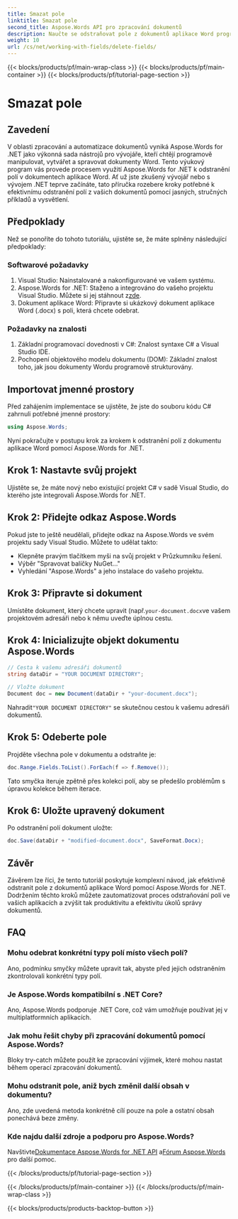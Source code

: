 ```yaml
---
title: Smazat pole
linktitle: Smazat pole
second_title: Aspose.Words API pro zpracování dokumentů
description: Naučte se odstraňovat pole z dokumentů aplikace Word programově pomocí Aspose.Words for .NET. Přehledný průvodce krok za krokem s příklady kódu.
weight: 10
url: /cs/net/working-with-fields/delete-fields/
---
```


{{< blocks/products/pf/main-wrap-class >}}
{{< blocks/products/pf/main-container >}}
{{< blocks/products/pf/tutorial-page-section >}}

# Smazat pole

## Zavedení

V oblasti zpracování a automatizace dokumentů vyniká Aspose.Words for .NET jako výkonná sada nástrojů pro vývojáře, kteří chtějí programově manipulovat, vytvářet a spravovat dokumenty Word. Tento výukový program vás provede procesem využití Aspose.Words for .NET k odstranění polí v dokumentech aplikace Word. Ať už jste zkušený vývojář nebo s vývojem .NET teprve začínáte, tato příručka rozebere kroky potřebné k efektivnímu odstranění polí z vašich dokumentů pomocí jasných, stručných příkladů a vysvětlení.

## Předpoklady

Než se ponoříte do tohoto tutoriálu, ujistěte se, že máte splněny následující předpoklady:

### Softwarové požadavky

1. Visual Studio: Nainstalované a nakonfigurované ve vašem systému.
2.  Aspose.Words for .NET: Staženo a integrováno do vašeho projektu Visual Studio. Můžete si jej stáhnout z[zde](https://releases.aspose.com/words/net/).
3. Dokument aplikace Word: Připravte si ukázkový dokument aplikace Word (.docx) s poli, která chcete odebrat.

### Požadavky na znalosti

1. Základní programovací dovednosti v C#: Znalost syntaxe C# a Visual Studio IDE.
2. Pochopení objektového modelu dokumentu (DOM): Základní znalost toho, jak jsou dokumenty Wordu programově strukturovány.

## Importovat jmenné prostory

Před zahájením implementace se ujistěte, že jste do souboru kódu C# zahrnuli potřebné jmenné prostory:

```csharp
using Aspose.Words;
```

Nyní pokračujte v postupu krok za krokem k odstranění polí z dokumentu aplikace Word pomocí Aspose.Words for .NET.

## Krok 1: Nastavte svůj projekt

Ujistěte se, že máte nový nebo existující projekt C# v sadě Visual Studio, do kterého jste integrovali Aspose.Words for .NET.

## Krok 2: Přidejte odkaz Aspose.Words

Pokud jste to ještě neudělali, přidejte odkaz na Aspose.Words ve svém projektu sady Visual Studio. Můžete to udělat takto:
- Klepněte pravým tlačítkem myši na svůj projekt v Průzkumníku řešení.
- Výběr "Spravovat balíčky NuGet..."
- Vyhledání "Aspose.Words" a jeho instalace do vašeho projektu.

## Krok 3: Připravte si dokument

 Umístěte dokument, který chcete upravit (např.`your-document.docx`ve vašem projektovém adresáři nebo k němu uveďte úplnou cestu.

## Krok 4: Inicializujte objekt dokumentu Aspose.Words

```csharp
// Cesta k vašemu adresáři dokumentů
string dataDir = "YOUR DOCUMENT DIRECTORY";

// Vložte dokument
Document doc = new Document(dataDir + "your-document.docx");
```

 Nahradit`"YOUR DOCUMENT DIRECTORY"` se skutečnou cestou k vašemu adresáři dokumentů.

## Krok 5: Odeberte pole

Projděte všechna pole v dokumentu a odstraňte je:

```csharp
doc.Range.Fields.ToList().ForEach(f => f.Remove());
```

Tato smyčka iteruje zpětně přes kolekci polí, aby se předešlo problémům s úpravou kolekce během iterace.

## Krok 6: Uložte upravený dokument

Po odstranění polí dokument uložte:

```csharp
doc.Save(dataDir + "modified-document.docx", SaveFormat.Docx);
```

## Závěr

Závěrem lze říci, že tento tutoriál poskytuje komplexní návod, jak efektivně odstranit pole z dokumentů aplikace Word pomocí Aspose.Words for .NET. Dodržením těchto kroků můžete zautomatizovat proces odstraňování polí ve vašich aplikacích a zvýšit tak produktivitu a efektivitu úkolů správy dokumentů.

## FAQ

### Mohu odebrat konkrétní typy polí místo všech polí?
Ano, podmínku smyčky můžete upravit tak, abyste před jejich odstraněním zkontrolovali konkrétní typy polí.

### Je Aspose.Words kompatibilní s .NET Core?
Ano, Aspose.Words podporuje .NET Core, což vám umožňuje používat jej v multiplatformních aplikacích.

### Jak mohu řešit chyby při zpracování dokumentů pomocí Aspose.Words?
Bloky try-catch můžete použít ke zpracování výjimek, které mohou nastat během operací zpracování dokumentů.

### Mohu odstranit pole, aniž bych změnil další obsah v dokumentu?
Ano, zde uvedená metoda konkrétně cílí pouze na pole a ostatní obsah ponechává beze změny.

### Kde najdu další zdroje a podporu pro Aspose.Words?
 Navštivte[Dokumentace Aspose.Words for .NET API](https://reference.aspose.com/words/net/) a[Fórum Aspose.Words](https://forum.aspose.com/c/words/8) pro další pomoc.

{{< /blocks/products/pf/tutorial-page-section >}}

{{< /blocks/products/pf/main-container >}}
{{< /blocks/products/pf/main-wrap-class >}}

{{< blocks/products/products-backtop-button >}}
